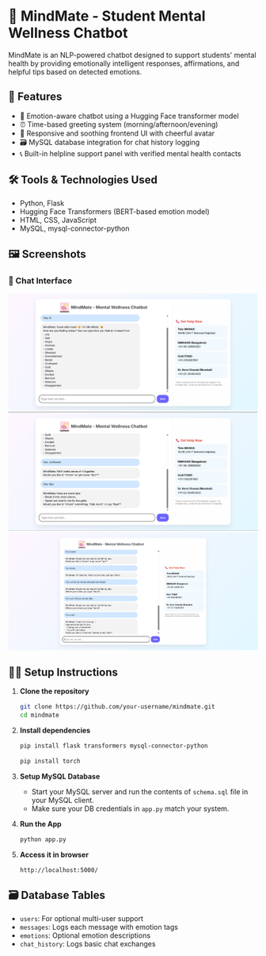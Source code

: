 # 🧠 MindMate - Student Mental Wellness Chatbot

MindMate is an NLP-powered chatbot designed to support students' mental health by providing emotionally intelligent responses, affirmations, and helpful tips based on detected emotions.

## 🌟 Features

- 💬 Emotion-aware chatbot using a Hugging Face transformer model
- ⏰ Time-based greeting system (morning/afternoon/evening)
- 🌈 Responsive and soothing frontend UI with cheerful avatar
- 🗃️ MySQL database integration for chat history logging
- 📞 Built-in helpline support panel with verified mental health contacts

## 🛠️ Tools & Technologies Used

- Python, Flask
- Hugging Face Transformers (BERT-based emotion model)
- HTML, CSS, JavaScript
- MySQL, mysql-connector-python
  
## 🖼️ Screenshots

### 💬 Chat Interface
![Chat Interface](static/Screenshot%202025-06-26%20124010.png)
![Chat Interface](static/Screenshot%202025-06-26%20124031.png)
![Chat Interface](static/Screenshot%202025-06-26%20124121.png)




## 🧑‍💻 Setup Instructions

1. **Clone the repository**
   ```bash
   git clone https://github.com/your-username/mindmate.git
   cd mindmate
   ```

2. **Install dependencies**
   ```bash
   pip install flask transformers mysql-connector-python
   ```
   ```bash
   pip install torch
   ```

3. **Setup MySQL Database**
   - Start your MySQL server and run the contents of `schema.sql` file in your MySQL client.
   - Make sure your DB credentials in `app.py` match your system.

4. **Run the App**
   ```bash
   python app.py
   ```

5. **Access it in browser**
   ```
   http://localhost:5000/
   ```

## 🗃️ Database Tables

- `users`: For optional multi-user support
- `messages`: Logs each message with emotion tags
- `emotions`: Optional emotion descriptions
- `chat_history`: Logs basic chat exchanges



